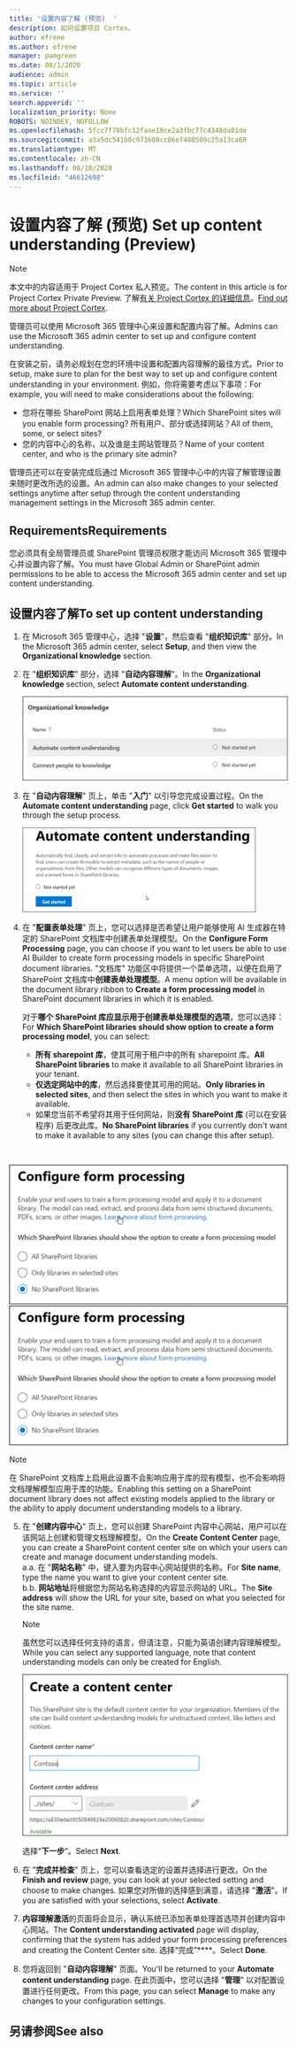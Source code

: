 ```yaml
---
title: '设置内容了解 (预览)  '
description: 如何设置项目 Cortex。
author: efrene
ms.author: efrene
manager: pamgreen
ms.date: 08/1/2020
audience: admin
ms.topic: article
ms.service: ''
search.appverid: ''
localization_priority: None
ROBOTS: NOINDEX, NOFOLLOW
ms.openlocfilehash: 5fcc7f78bfc12faae19ce2a3fbc77c4348da01de
ms.sourcegitcommit: a3a5dc541b0c971608cc86ef480509c25a13ca60
ms.translationtype: MT
ms.contentlocale: zh-CN
ms.lasthandoff: 08/10/2020
ms.locfileid: "46612698"
---
```

# <a name="set-up-content-understanding-preview"></a><span data-ttu-id="9a67f-103">设置内容了解 (预览) </span><span class="sxs-lookup"><span data-stu-id="9a67f-103">Set up content understanding (Preview)</span></span>

> [!Note] 
> <span data-ttu-id="9a67f-104">本文中的内容适用于 Project Cortex 私人预览。</span><span class="sxs-lookup"><span data-stu-id="9a67f-104">The content in this article is for Project Cortex Private Preview.</span></span> <span data-ttu-id="9a67f-105">了解[有关 Project Cortex 的详细信息](https://aka.ms/projectcortex)。</span><span class="sxs-lookup"><span data-stu-id="9a67f-105">[Find out more about Project Cortex](https://aka.ms/projectcortex).</span></span>

<span data-ttu-id="9a67f-106">管理员可以使用 Microsoft 365 管理中心来设置和配置内容了解。</span><span class="sxs-lookup"><span data-stu-id="9a67f-106">Admins can use the Microsoft 365 admin center to set up and configure content understanding.</span></span> 

<span data-ttu-id="9a67f-107">在安装之前，请务必规划在您的环境中设置和配置内容理解的最佳方式。</span><span class="sxs-lookup"><span data-stu-id="9a67f-107">Prior to setup, make sure to plan for the best way to set up and configure content understanding in your environment.</span></span> <span data-ttu-id="9a67f-108">例如，你将需要考虑以下事项：</span><span class="sxs-lookup"><span data-stu-id="9a67f-108">For example, you will need to make considerations about the following:</span></span>
- <span data-ttu-id="9a67f-109">您将在哪些 SharePoint 网站上启用表单处理？</span><span class="sxs-lookup"><span data-stu-id="9a67f-109">Which SharePoint sites will you enable form processing?</span></span> <span data-ttu-id="9a67f-110">所有用户、部分或选择网站？</span><span class="sxs-lookup"><span data-stu-id="9a67f-110">All of them, some, or select sites?</span></span>
- <span data-ttu-id="9a67f-111">您的内容中心的名称，以及谁是主网站管理员？</span><span class="sxs-lookup"><span data-stu-id="9a67f-111">Name of your content center, and who is the primary site admin?</span></span>

<span data-ttu-id="9a67f-112">管理员还可以在安装完成后通过 Microsoft 365 管理中心中的内容了解管理设置来随时更改所选的设置。</span><span class="sxs-lookup"><span data-stu-id="9a67f-112">An admin can also make changes to your selected settings anytime after setup through the content understanding management settings in the Microsoft 365 admin center.</span></span>


## <a name="requirements"></a><span data-ttu-id="9a67f-113">Requirements</span><span class="sxs-lookup"><span data-stu-id="9a67f-113">Requirements</span></span> 
<span data-ttu-id="9a67f-114">您必须具有全局管理员或 SharePoint 管理员权限才能访问 Microsoft 365 管理中心并设置内容了解。</span><span class="sxs-lookup"><span data-stu-id="9a67f-114">You must have Global Admin or SharePoint admin permissions to be able to access the Microsoft 365 admin center and set up content understanding.</span></span>


## <a name="to-set-up-content-understanding"></a><span data-ttu-id="9a67f-115">设置内容了解</span><span class="sxs-lookup"><span data-stu-id="9a67f-115">To set up content understanding</span></span>

1. <span data-ttu-id="9a67f-116">在 Microsoft 365 管理中心，选择 "**设置**"，然后查看 "**组织知识库**" 部分。</span><span class="sxs-lookup"><span data-stu-id="9a67f-116">In the Microsoft 365 admin center, select **Setup**, and then view the **Organizational knowledge** section.</span></span>
2. <span data-ttu-id="9a67f-117">在 "**组织知识库**" 部分，选择 "**自动内容理解**"。</span><span class="sxs-lookup"><span data-stu-id="9a67f-117">In the **Organizational knowledge** section, select **Automate content understanding**.</span></span><br/>

    ![组织知识设置页](../media/content-understanding/admin-org-knowledge-options.png)</br>

3. <span data-ttu-id="9a67f-119">在 "**自动内容理解**" 页上，单击 "**入门**" 以引导您完成设置过程。</span><span class="sxs-lookup"><span data-stu-id="9a67f-119">On the **Automate content understanding** page, click **Get started** to walk you through the setup process.</span></span><br/>

    ![开始安装](../media/content-understanding/admin-content-understanding-get-started.png)</br>


4. <span data-ttu-id="9a67f-121">在 "**配置表单处理**" 页上，您可以选择是否希望让用户能够使用 AI 生成器在特定的 SharePoint 文档库中创建表单处理模型。</span><span class="sxs-lookup"><span data-stu-id="9a67f-121">On the **Configure Form Processing** page, you can choose if you want to let users be able to use AI Builder to create form processing models in specific SharePoint document libraries.</span></span> <span data-ttu-id="9a67f-122">"文档库" 功能区中将提供一个菜单选项，以便在启用了 SharePoint 文档库中**创建表单处理模型**。</span><span class="sxs-lookup"><span data-stu-id="9a67f-122">A menu option will be available in the document library ribbon to **Create a form processing model** in SharePoint document libraries in which it is enabled.</span></span>
 
     <span data-ttu-id="9a67f-123">对于**哪个 SharePoint 库应显示用于创建表单处理模型的选项**，您可以选择：</span><span class="sxs-lookup"><span data-stu-id="9a67f-123">For **Which SharePoint libraries should show option to create a form processing model**, you can select:</span></span></br>
    - <span data-ttu-id="9a67f-124">**所有 sharepoint 库**，使其可用于租户中的所有 sharepoint 库。</span><span class="sxs-lookup"><span data-stu-id="9a67f-124">**All SharePoint libraries** to make it available to all SharePoint libraries in your tenant.</span></span></br>
    - <span data-ttu-id="9a67f-125">**仅选定网站中的库**，然后选择要使其可用的网站。</span><span class="sxs-lookup"><span data-stu-id="9a67f-125">**Only libraries in selected sites**, and then select the sites in which you want to make it available.</span></span></br>
    - <span data-ttu-id="9a67f-126">如果您当前不希望将其用于任何网站，则**没有 SharePoint 库** (可以在安装程序) 后更改此库。</span><span class="sxs-lookup"><span data-stu-id="9a67f-126">**No SharePoint libraries** if you currently don't want to make it available to any sites (you can change this after setup).</span></span>
</br>

   <span data-ttu-id="9a67f-127">![配置表单处理](../media/content-understanding/admin-configforms.png)
</span><span class="sxs-lookup"><span data-stu-id="9a67f-127">![Configure form processing](../media/content-understanding/admin-configforms.png)
</span></span></br>

   > [!Note]
   > <span data-ttu-id="9a67f-128">在 SharePoint 文档库上启用此设置不会影响应用于库的现有模型，也不会影响将文档理解模型应用于库的功能。</span><span class="sxs-lookup"><span data-stu-id="9a67f-128">Enabling this setting on a SharePoint document library does not affect existing models applied to the library or the ability to apply document understanding models to a library.</span></span> 

    
5. <span data-ttu-id="9a67f-129">在 "**创建内容中心**" 页上，您可以创建 SharePoint 内容中心网站，用户可以在该网站上创建和管理文档理解模型。</span><span class="sxs-lookup"><span data-stu-id="9a67f-129">On the **Create Content Center** page, you can create a SharePoint content center site on which your users can create and manage document understanding models.</span></span> </br>
    <span data-ttu-id="9a67f-130">a.</span><span class="sxs-lookup"><span data-stu-id="9a67f-130">a.</span></span> <span data-ttu-id="9a67f-131">在 "**网站名称**" 中，键入要为内容中心网站提供的名称。</span><span class="sxs-lookup"><span data-stu-id="9a67f-131">For **Site name**, type the name you want to give your content center site.</span></span></br>
    <span data-ttu-id="9a67f-132">b.</span><span class="sxs-lookup"><span data-stu-id="9a67f-132">b.</span></span> <span data-ttu-id="9a67f-133">**网站地址**将根据您为网站名称选择的内容显示网站的 URL。</span><span class="sxs-lookup"><span data-stu-id="9a67f-133">The **Site address** will show the URL for your site, based on what you selected for the site name.</span></span></br>

    > [!Note] 
    > <span data-ttu-id="9a67f-134">虽然您可以选择任何支持的语言，但请注意，只能为英语创建内容理解模型。</span><span class="sxs-lookup"><span data-stu-id="9a67f-134">While you can select any supported language, note that content understanding models can only be created for English.</span></span></br>

      ![创建内容中心](../media/content-understanding/admin-cu-create-cc.png)</br>


    <span data-ttu-id="9a67f-136">选择“**下一步**”。</span><span class="sxs-lookup"><span data-stu-id="9a67f-136">Select **Next**.</span></span>
6. <span data-ttu-id="9a67f-137">在 "**完成并检查**" 页上，您可以查看选定的设置并选择进行更改。</span><span class="sxs-lookup"><span data-stu-id="9a67f-137">On the **Finish and review** page, you can look at your selected setting and choose to make changes.</span></span> <span data-ttu-id="9a67f-138">如果您对所做的选择感到满意，请选择 "**激活**"。</span><span class="sxs-lookup"><span data-stu-id="9a67f-138">If you are satisfied with your selections, select **Activate**.</span></span>



7. <span data-ttu-id="9a67f-139">**内容理解激活**的页面将会显示，确认系统已添加表单处理首选项并创建内容中心网站。</span><span class="sxs-lookup"><span data-stu-id="9a67f-139">The **Content understanding activated** page will display, confirming that the system has added your form processing preferences and creating the Content Center site.</span></span> <span data-ttu-id="9a67f-140">选择“完成”\*\*\*\*。</span><span class="sxs-lookup"><span data-stu-id="9a67f-140">Select **Done**.</span></span>

8. <span data-ttu-id="9a67f-141">您将返回到 "**自动内容理解**" 页面。</span><span class="sxs-lookup"><span data-stu-id="9a67f-141">You'll be returned to your **Automate content understanding** page.</span></span> <span data-ttu-id="9a67f-142">在此页面中，您可以选择 "**管理**" 以对配置设置进行任何更改。</span><span class="sxs-lookup"><span data-stu-id="9a67f-142">From this page, you can select **Manage** to make any changes to your configuration settings.</span></span> 

## <a name="see-also"></a><span data-ttu-id="9a67f-143">另请参阅</span><span class="sxs-lookup"><span data-stu-id="9a67f-143">See also</span></span>



  






